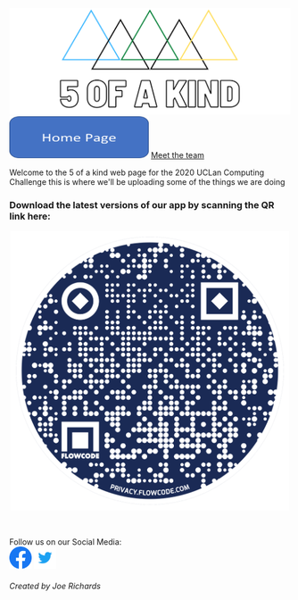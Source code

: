 
<img src="Facebook%20Banner.png"/><br/>
<a href="about"><img src="Homebttn.png" height = "75" width="250"></a> <a href="team">Meet the team<a/>

Welcome to the 5 of a kind web page for the 2020 UCLan Computing Challenge this is where we'll be uploading some of the things we are doing <br/>

### Download the latest versions of our app by scanning the QR link here:
<p align="center">
<img height = "500" width ="500" src="flowcode.png">
</p> <br/>

Follow us on our Social Media: <br/>
[<img src="f_logo_RGB-Hex-Blue_512.png" height="40" width="40"/>](https://www.facebook.com/fiveofakindltd)
[<img src="Twitter_Logo_Blue.png" height="40" width="40"/>](https://twitter.com/5OFAKIND1)
###### Created by Joe Richards
